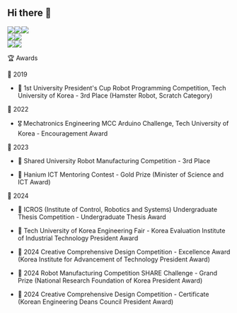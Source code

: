 ## Hi there 👋

<!--
**JhiWhoonKang/JhiWhoonKang** is a ✨ _special_ ✨ repository because its `README.md` (this file) appears on your GitHub profile.

Here are some ideas to get you started:

- 🔭 I’m currently working on ...
- 🌱 I’m currently learning ...
- 👯 I’m looking to collaborate on ...
- 🤔 I’m looking for help with ...
- 💬 Ask me about ...
- 📫 How to reach me: ...
- 😄 Pronouns: ...
- ⚡ Fun fact: ...
-->



<img src="https://img.shields.io/badge/Language-%23121011?style=for-the-badge"><img src="https://img.shields.io/badge/C-004482?style=for-the-badge&logo=c&logoColor=white"><img src="https://img.shields.io/badge/C++-00599C?style=for-the-badge&logo=cplusplus&logoColor=white"> <br/>
<img src="https://img.shields.io/badge/FRAMEWORK-%23121011?style=for-the-badge"><img src="https://img.shields.io/badge/WPF-68217A?style=for-the-badge&logo=dotnet&logoColor=white"> <br/>
<img src="https://img.shields.io/badge/TOOL-%23121011?style=for-the-badge"><img src="https://img.shields.io/badge/Visual%20Studio-5C2D91?style=for-the-badge&logo=visual-studio&logoColor=white">


🏆 Awards

📌 2019

- 🥉 1st University President's Cup Robot Programming Competition, Tech University of Korea - 3rd Place (Hamster Robot, Scratch Category)

📌 2022

- 🎖️ Mechatronics Engineering MCC Arduino Challenge, Tech University of Korea - Encouragement Award

📌 2023

- 🥉 Shared University Robot Manufacturing Competition - 3rd Place

- 🥇 Hanium ICT Mentoring Contest - Gold Prize (Minister of Science and ICT Award)

📌 2024

- 📜 ICROS (Institute of Control, Robotics and Systems) Undergraduate Thesis Competition - Undergraduate Thesis Award

- 🏅 Tech University of Korea Engineering Fair - Korea Evaluation Institute of Industrial Technology President Award

- 🥈 2024 Creative Comprehensive Design Competition - Excellence Award (Korea Institute for Advancement of Technology President Award)

- 🥇 2024 Robot Manufacturing Competition SHARE Challenge - Grand Prize (National Research Foundation of Korea President Award)

- 📜 2024 Creative Comprehensive Design Competition - Certificate (Korean Engineering Deans Council President Award)
